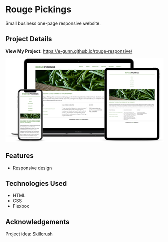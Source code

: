 # Rouge Pickings
Small business one-page responsive website.

## Project Details

**View My Project:** https://e-gunn.github.io/rouge-responsive/

![Rouge Pickings Screenshot](https://github.com/e-gunn/rouge-responsive/blob/master/img/screenshot.png)

## Features
* Responsive design

## Technologies Used
* HTML
* CSS
* Flexbox

## Acknowledgements
Project idea: [Skillcrush](https://skillcrush.com)<br>

